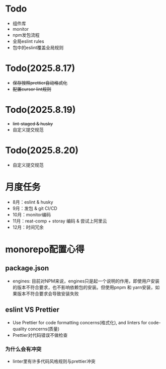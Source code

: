 # Todo

- 组件库
- monitor
- npm发包流程
- 全局eslint rules
- 包中的eslint覆盖全局规则

# Todo(2025.8.17)

- <del>保存按照prettier自动格式化</del>
- <del>配置cursor lint规则</del>

# Todo(2025.8.19)

- <del>lint-staged & husky</del>
- 自定义提交规范

# Todo(2025.8.20)

- 自定义提交规范

# 月度任务

- 8月：eslint & husky
- 9月：发包 & git CI/CD
- 10月：monitor编码
- 11月：reat-comp + storay 编码 & 尝试上阿里云
- 12月：时间冗余

# monorepo配置心得

## package.json

- engines: 目前对NPM来说，engines只是起一个说明的作用，即使用户安装的版本不符合要求，也不影响依赖包的安装。但使用pnpm 和 yarn安装，如果版本不符合要求会导致安装失败

## eslint VS Prettier

- Use Prettier for code formatting concerns(格式化), and linters for code-quality concerns(质量)
- Prettier对代码错误不做检查

### 为什么会有冲突

- linter里有许多代码风格规则与prettier冲突
